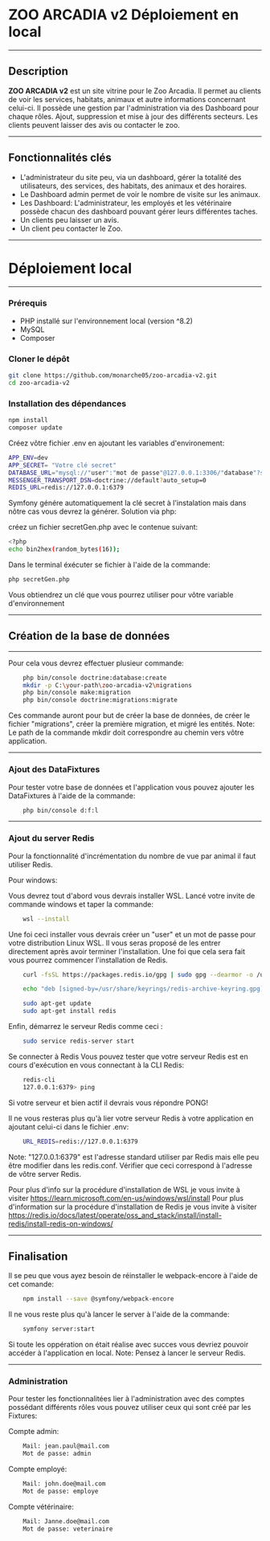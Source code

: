 # ZOO ARCADIA v2 Déploiement en local

---

## Description
**ZOO ARCADIA v2** est un site vitrine pour le Zoo Arcadia. Il permet au clients de voir les services, habitats, animaux et autre informations concernant celui-ci.
Il possède une gestion par l'administration via des Dashboard pour chaque rôles. Ajout, suppression et mise à jour des différents secteurs.
Les clients peuvent laisser des avis ou contacter le zoo. 

---

## Fonctionnalités clés
- L'administrateur du site peu, via un dashboard, gérer la totalité des utilisateurs, des services, des habitats, des animaux et des horaires.
- Le Dashboard admin permet de voir le nombre de visite sur les animaux.
- Les Dashboard: L'administrateur, les employés et les vétérinaire possède chacun des dashboard pouvant gérer leurs différentes taches.
- Un clients peu laisser un avis.
- Un client peu contacter le Zoo.

---

# Déploiement local

---

### Prérequis
- PHP installé sur l'environnement local (version ^8.2)
- MySQL
- Composer
### Cloner le dépôt
```sh
git clone https://github.com/monarche05/zoo-arcadia-v2.git
cd zoo-arcadia-v2
```
### Installation des dépendances
```sh
npm install
composer update
```
Créez vôtre fichier .env en ajoutant les variables d'environement:

```sh
APP_ENV=dev
APP_SECRET= "Votre clé secret"
DATABASE_URL="mysql://"user":"mot de passe"@127.0.0.1:3306/"database"?serverVersion=10.11.2-MariaDB&charset=utf8mb4"
MESSENGER_TRANSPORT_DSN=doctrine://default?auto_setup=0
REDIS_URL=redis://127.0.0.1:6379
```

Symfony génére automatiquement la clé secret à l'instalation mais dans nôtre cas vous devrez la générer.
Solution via php:

créez un fichier secretGen.php avec le contenue suivant:
```sh
<?php
echo bin2hex(random_bytes(16));
```

Dans le terminal éxécuter se fichier à l'aide de la commande: 
```sh
php secretGen.php
```

Vous obtiendrez un clé que vous pourrez utiliser pour vôtre variable d'environnement

---
## Création de la base de données
---
Pour cela vous devrez effectuer plusieur commande:

```sh
    php bin/console doctrine:database:create
    mkdir -p C:\your-path\zoo-arcadia-v2\migrations
    php bin/console make:migration
    php bin/console doctrine:migrations:migrate
```

Ces commande auront pour but de créer la base de données, de créer le fichier "migrations", créer la première migration, et migré les entités.
Note: Le path de la commande mkdir doit correspondre au chemin vers vôtre application.

---
### Ajout des DataFixtures
Pour tester votre base de données et l'application vous pouvez ajouter les DataFixtures à l'aide de la commande:
```sh
    php bin/console d:f:l
```

---

### Ajout du server Redis

Pour la fonctionnalité d'incrémentation du nombre de vue par animal il faut utiliser Redis.

Pour windows:

Vous devrez tout d'abord vous devrais installer WSL. Lancé votre invite de commande windows et taper la commande: 
```sh
    wsl --install
```

Une foi ceci installer vous devrais créer un "user" et un mot de passe pour votre distribution Linux WSL.
Il vous seras proposé de les entrer directement après avoir terminer l'installation.
Une foi que cela sera fait vous pourrez commencer l'installation de Redis.

```sh
    curl -fsSL https://packages.redis.io/gpg | sudo gpg --dearmor -o /usr/share/keyrings/redis-archive-keyring.gpg

    echo "deb [signed-by=/usr/share/keyrings/redis-archive-keyring.gpg] https://packages.redis.io/deb $(lsb_release -cs) main" | sudo tee /etc/apt/sources.list.d/redis.list

    sudo apt-get update
    sudo apt-get install redis
```

Enfin, démarrez le serveur Redis comme ceci :
```sh
    sudo service redis-server start
```

Se connecter à Redis
Vous pouvez tester que votre serveur Redis est en cours d'exécution en vous connectant à la CLI Redis:

```sh
    redis-cli 
    127.0.0.1:6379> ping
```
Si votre serveur et bien actif il devrais vous répondre PONG!

Il ne vous resteras plus qu'à lier votre serveur Redis à votre application en ajoutant celui-ci dans le fichier .env: 
```sh
    URL_REDIS=redis://127.0.0.1:6379
```
Note: "127.0.0.1:6379" est l'adresse standard utiliser par Redis mais elle peu être modifier dans les redis.conf. Vérifier que ceci correspond à l'adresse de vôtre server Redis.


Pour plus d'info sur la procédure d'installation de WSL je vous invite à visiter https://learn.microsoft.com/en-us/windows/wsl/install
Pour plus d'information sur la procédure d'installation de Redis je vous invite à visiter https://redis.io/docs/latest/operate/oss_and_stack/install/install-redis/install-redis-on-windows/

---

## Finalisation
Il se peu que vous ayez besoin de réinstaller le webpack-encore à l'aide de cet comande: 
```sh
    npm install --save @symfony/webpack-encore
```
Il ne vous reste plus qu'à lancer le server à l'aide de la commande: 
```sh
    symfony server:start
```
Si toute les oppération on était réalise avec succes vous devriez pouvoir accéder à l'application en local.
Note: Pensez à lancer le serveur Redis.

---

### Administration

Pour tester les fonctionnalitées lier à l'administration avec des comptes possédant différents rôles vous pouvez utiliser ceux qui sont créé par les Fixtures:

Compte admin:
```sh
    Mail: jean.paul@mail.com
    Mot de passe: admin
```
Compte employé:
```sh
    Mail: john.doe@mail.com
    Mot de passe: employe
```

Compte vétérinaire:
```sh
    Mail: Janne.doe@mail.com
    Mot de passe: veterinaire
```